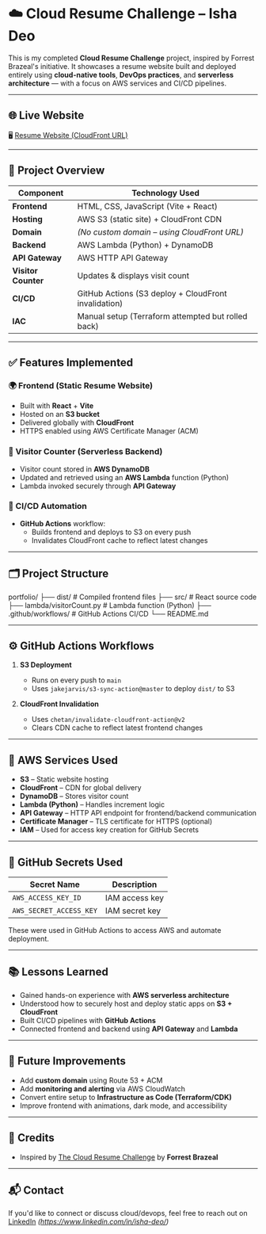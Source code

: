# ☁️ Cloud Resume Challenge – Isha Deo

This is my completed **Cloud Resume Challenge** project, inspired by Forrest Brazeal's initiative. It showcases a resume website built and deployed entirely using **cloud-native tools**, **DevOps practices**, and **serverless architecture** — with a focus on AWS services and CI/CD pipelines.

---

## 🌐 Live Website

🖥️ [Resume Website (CloudFront URL)](https://dtngue79q3p8c.cloudfront.net)

---

## 📁 Project Overview

| Component          | Technology Used                              |
|--------------------|-----------------------------------------------|
| **Frontend**        | HTML, CSS, JavaScript (Vite + React)         |
| **Hosting**         | AWS S3 (static site) + CloudFront CDN        |
| **Domain**          | *(No custom domain – using CloudFront URL)*  |
| **Backend**         | AWS Lambda (Python) + DynamoDB               |
| **API Gateway**     | AWS HTTP API Gateway                         |
| **Visitor Counter** | Updates & displays visit count               |
| **CI/CD**           | GitHub Actions (S3 deploy + CloudFront invalidation) |
| **IAC**             | Manual setup (Terraform attempted but rolled back)   |

---

## ✅ Features Implemented

### 🌍 Frontend (Static Resume Website)
- Built with **React** + **Vite**
- Hosted on an **S3 bucket**
- Delivered globally with **CloudFront**
- HTTPS enabled using AWS Certificate Manager (ACM)

### 🧮 Visitor Counter (Serverless Backend)
- Visitor count stored in **AWS DynamoDB**
- Updated and retrieved using an **AWS Lambda** function (Python)
- Lambda invoked securely through **API Gateway**

### 🔄 CI/CD Automation
- **GitHub Actions** workflow:
  - Builds frontend and deploys to S3 on every push
  - Invalidates CloudFront cache to reflect latest changes

---

## 🗂️ Project Structure
portfolio/
├── dist/ # Compiled frontend files
├── src/ # React source code
├── lambda/visitorCount.py # Lambda function (Python)
├── .github/workflows/ # GitHub Actions CI/CD
└── README.md 

---

## ⚙️ GitHub Actions Workflows

1. **S3 Deployment**
   - Runs on every push to `main`
   - Uses `jakejarvis/s3-sync-action@master` to deploy `dist/` to S3

2. **CloudFront Invalidation**
   - Uses `chetan/invalidate-cloudfront-action@v2`
   - Clears CDN cache to reflect latest frontend changes

---

## 🧰 AWS Services Used

- **S3** – Static website hosting
- **CloudFront** – CDN for global delivery
- **DynamoDB** – Stores visitor count
- **Lambda (Python)** – Handles increment logic
- **API Gateway** – HTTP API endpoint for frontend/backend communication
- **Certificate Manager** – TLS certificate for HTTPS (optional)
- **IAM** – Used for access key creation for GitHub Secrets

---

## 🔐 GitHub Secrets Used

| Secret Name             | Description                     |
|-------------------------|---------------------------------|
| `AWS_ACCESS_KEY_ID`     | IAM access key                  |
| `AWS_SECRET_ACCESS_KEY` | IAM secret key                  |

These were used in GitHub Actions to access AWS and automate deployment.

---

## 📚 Lessons Learned

- Gained hands-on experience with **AWS serverless architecture**
- Understood how to securely host and deploy static apps on **S3 + CloudFront**
- Built CI/CD pipelines with **GitHub Actions**
- Connected frontend and backend using **API Gateway** and **Lambda**

---

## 🚀 Future Improvements

- Add **custom domain** using Route 53 + ACM
- Add **monitoring and alerting** via AWS CloudWatch
- Convert entire setup to **Infrastructure as Code (Terraform/CDK)**
- Improve frontend with animations, dark mode, and accessibility

---

## 🙌 Credits

- Inspired by [The Cloud Resume Challenge](https://cloudresumechallenge.dev/) by **Forrest Brazeal**

---

## 📬 Contact

If you'd like to connect or discuss cloud/devops, feel free to reach out on [LinkedIn](#) *(https://www.linkedin.com/in/isha-deo/)* 


